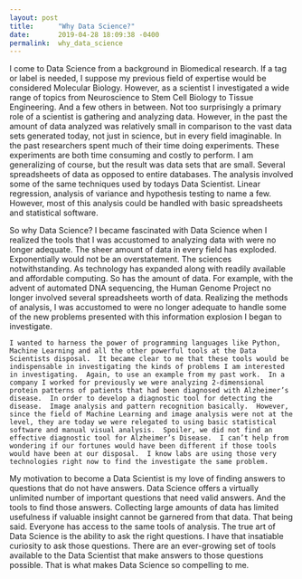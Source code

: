 ```yaml
---
layout: post
title:      "Why Data Science?"
date:       2019-04-28 18:09:38 -0400
permalink:  why_data_science
---
```





I come to Data Science from a background in Biomedical research.  If a tag or label is needed, I suppose my previous field of expertise would be considered Molecular Biology.  However, as a scientist I investigated a wide range of topics from Neuroscience to Stem Cell Biology to Tissue Engineering. And a few others in between.  Not too surprisingly a primary role of a scientist is gathering and analyzing data. However, in the past the amount of data analyzed was relatively small in comparison to the vast data sets generated today, not just in science, but in every field imaginable.  In the past researchers spent much of their time doing experiments.  These experiments are both time consuming and costly to perform.  I am generalizing of course, but the result was data sets that are small. Several spreadsheets of data as opposed to entire databases.  The analysis involved some of the same techniques used by todays Data Scientist. Linear regression, analysis of variance and hypothesis testing to name a few.  However, most of this analysis could be handled with basic spreadsheets and statistical software.

So why Data Science?  I became fascinated with Data Science when I realized the tools that I was accustomed to analyzing data with were no longer adequate.  The sheer amount of data in every field has exploded. Exponentially would not be an overstatement.  The sciences notwithstanding.  As technology has expanded along with readily available and affordable computing.  So has the amount of data.  For example, with the advent of automated DNA sequencing, the Human Genome Project no longer involved several spreadsheets worth of data.  Realizing the methods of analysis, I was accustomed to were no longer adequate to handle some of the new problems presented with this information explosion I began to investigate.

 	I wanted to harness the power of programming languages like Python, Machine Learning and all the other powerful tools at the Data Scientists disposal.  It became clear to me that these tools would be indispensable in investigating the kinds of problems I am interested in investigating.  Again, to use an example from my past work.  In a company I worked for previously we were analyzing 2-dimensional protein patterns of patients that had been diagnosed with Alzheimer’s disease.  In order to develop a diagnostic tool for detecting the disease.  Image analysis and pattern recognition basically.  However, since the field of Machine Learning and image analysis were not at the level, they are today we were relegated to using basic statistical software and manual visual analysis.  Spoiler, we did not find an effective diagnostic tool for Alzheimer’s Disease.  I can’t help from wondering if our fortunes would have been different if those tools would have been at our disposal.  I know labs are using those very technologies right now to find the investigate the same problem.

My motivation to become a Data Scientist is my love of finding answers to questions that do not have answers.  Data Science offers a virtually unlimited number of important questions that need valid answers. And the tools to find those answers.  Collecting large amounts of data has limited usefulness if valuable insight cannot be garnered from that data.  That being said.  Everyone has access to the same tools of analysis.  The true art of Data Science is the ability to ask the right questions.  I have that insatiable curiosity to ask those questions.  There are an ever-growing set of tools available to the Data Scientist that make answers to those questions possible.  That is what makes Data Science so compelling to me.  


